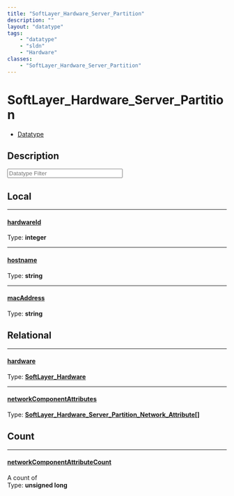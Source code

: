 ```yaml
---
title: "SoftLayer_Hardware_Server_Partition"
description: ""
layout: "datatype"
tags:
    - "datatype"
    - "sldn"
    - "Hardware"
classes:
    - "SoftLayer_Hardware_Server_Partition"
---
```


# SoftLayer_Hardware_Server_Partition
<div id='service-datatype'>
    <ul id='sldn-reference-tabs'>
        <li id='datatype'> <a href='/reference/datatypes/SoftLayer_Hardware_Server_Partition' >Datatype</a></li>
    </ul>
</div>

## Description 








<!-- Filer BEGIN -->
<div class="view-filters">
        <div class="clearfix">
            <div class="search-input-box">
                <input placeholder="Datatype Filter" onkeyup="titleSearch(inputId='prop-input', divId='properties', elementClass='prop-row')" 
                    type="text" id="prop-input" value="" size="30" maxlength="128" class="form-text">
            </div>
        </div>
</div>
<!-- Filer END -->

<div id="properties" class="content">
<div id="localProperties" class="prop-content" >

## Local
<div class="prop-row">

-----
[hardwareId]: #hardwareid
#### [hardwareId]
  
<span class="type-label">Type: </span>**integer**  



</div>
<div class="prop-row">

-----
[hostname]: #hostname
#### [hostname]
  
<span class="type-label">Type: </span>**string**  



</div>
<div class="prop-row">

-----
[macAddress]: #macaddress
#### [macAddress]
  
<span class="type-label">Type: </span>**string**  



</div>
</div>
<!-- LOCAL PROPERTY END -->

<div id="relationalProperties"  class="prop-content" >

## Relational
<div class="prop-row">

-----
[hardware]: #hardware
#### [hardware]
  
<span class="type-label">Type: </span>**<a href='/reference/datatypes/SoftLayer_Hardware'>SoftLayer_Hardware </a>**  



</div>
<div class="prop-row">

-----
[networkComponentAttributes]: #networkcomponentattributes
#### [networkComponentAttributes]
  
<span class="type-label">Type: </span>**<a href='/reference/datatypes/SoftLayer_Hardware_Server_Partition_Network_Attribute'>SoftLayer_Hardware_Server_Partition_Network_Attribute[] </a>**  



</div>

## Count
<div class="prop-row">

-----
[networkComponentAttributeCount]: #networkcomponentattributecount
#### [networkComponentAttributeCount]
A count of    
<span class="type-label">Type: </span>**unsigned long**  



</div>
</div>


